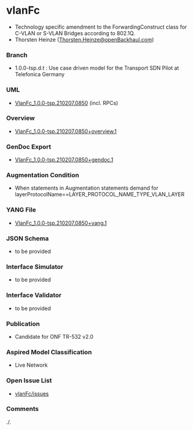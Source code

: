 # vlanFc
- Technology specific amendment to the ForwardingConstruct class for C-VLAN or S-VLAN Bridges according to 802.1Q.
- Thorsten Heinze (Thorsten.Heinze@openBackhaul.com)

### Branch
- 1.0.0-tsp.d.t : Use case driven model for the Transport SDN Pilot at Telefonica Germany

### UML
- [VlanFc_1.0.0-tsp.210207.0850](./VlanFc_1.0.0-tsp.210207.0850.zip) (incl. RPCs)

### Overview 
- [VlanFc_1.0.0-tsp.210207.0850+overview.1](./VlanFc_1.0.0-tsp.210207.0850+overview.1.png)

### GenDoc Export
- [VlanFc_1.0.0-tsp.210207.0850+gendoc.1](./VlanFc_1.0.0-tsp.210207.0850+gendoc.1.docx)

### Augmentation Condition
- When statements in Augmentation statements demand for layerProtocolName==LAYER_PROTOCOL_NAME_TYPE_VLAN_LAYER

### YANG File
- [VlanFc_1.0.0-tsp.210207.0850+yang.1](./VlanFc_1.0.0-tsp.210207.0850+yang.1.zip)

### JSON Schema
- to be provided 

### Interface Simulator
- to be provided 

### Interface Validator
- to be provided 

### Publication
- Candidate for ONF TR-532 v2.0

### Aspired Model Classification
- Live Network

### Open Issue List
- [vlanFc/issues](../../issues)

### Comments
./.
